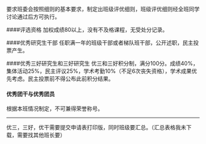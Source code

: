 要求班委会按照细则的基本要求，制定出班级评优细则，班级评优细则经全班同学讨论通过后方可执行。

####评选资格
加权成绩80以上，没有不及格课程，无受处分记录。

####优秀研究生干部
任职满一年的班级干部或者梯队班干部，公开述职，民主投票产生。

####优秀三好研究生和三好研究生
优三和三好积分制，满分100分。成绩40%，集体活动25%，民主评议25%，学术考勤10%（不足6次丧失资格），学术成果优先考虑。民主投票前不得公布此前积分结果。

#### 优秀团干与优秀团员
根据本班情况制定，不可兼得荣誉称号。

***

优三，三好，优干需要提交申请表打印版，同时班级要汇总。（汇总表格我未下载，需要找其他班长要）

